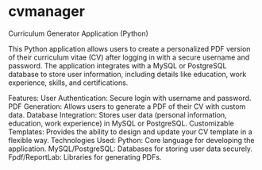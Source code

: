 # cvmanager
Curriculum Generator Application (Python)

This Python application allows users to create a personalized PDF version of their curriculum vitae (CV) after logging in with a secure username and password. The application integrates with a MySQL or PostgreSQL database to store user information, including details like education, work experience, skills, and certifications.

Features:
User Authentication: Secure login with username and password.
PDF Generation: Allows users to generate a PDF of their CV with custom data.
Database Integration: Stores user data (personal information, education, work experience) in MySQL or PostgreSQL.
Customizable Templates: Provides the ability to design and update your CV template in a flexible way.
Technologies Used:
Python: Core language for developing the application.
MySQL/PostgreSQL: Databases for storing user data securely.
Fpdf/ReportLab: Libraries for generating PDFs.
